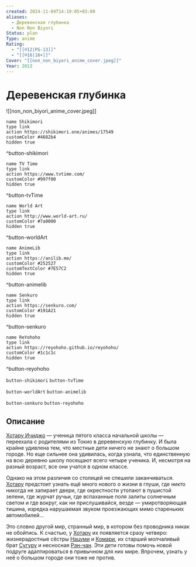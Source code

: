 ```yaml
---
created: 2024-11-04T14:19:05+03:00
aliases:
  - Деревенская глубинка
  - Non Non Biyori
Status: plan
Type: anime
Rating:
  - "[[®️12|PG-13]]"
  - "[[®️16|16+]]"
Cover: "[[non_non_biyori_anime_cover.jpeg]]"
Year: 2013
---
```


# Деревенская глубинка

![[non_non_biyori_anime_cover.jpeg]]

```button
name Shikimori
type link
action https://shikimori.one/animes/17549
customColor #4682b4
hidden true
```
^button-shikimori

```button
name TV Time
type link
action https://www.tvtime.com/
customColor #997f00
hidden true
```
^button-tvTime

```button
name World Art
type link
action http://www.world-art.ru/
customColor #7a0000
hidden true
```
^button-worldArt

```button
name AnimeLib
type link
action https://anilib.me/
customColor #252527
customTextColor #7E57C2
hidden true
```
^button-animelib

```button
name Senkuro
type link
action https://senkuro.com/
customColor #191A21
hidden true
```
^button-senkuro

```button
name ReYohoho
type link
action https://reyohoho.github.io/reyohoho/
customColor #1c1c1c
hidden true
```
^button-reyohoho

`button-shikimori` `button-tvTime`

`button-worldArt` `button-animelib`

`button-senkuro` `button-reyohoho`

## Описание

[Хотару Ичиджо](https://shikimori.one/characters/54145-hotaru-ichijou) — ученица пятого класса начальной школы — переехала с родителями из Токио в деревенскую глубинку. И была крайне удивлена тем, что местные дети ничего не знают о большом городе. Но еще сильнее она удивилась, когда узнала, что единственную на всю деревню школу посещают всего четыре ученика. И, несмотря на разный возраст, все они учатся в одном классе.

Однако на этом различия со столицей не спешили заканчиваться. [Хотару](https://shikimori.one/characters/54145-hotaru-ichijou) предстоит узнать ещё много нового о жизни в глуши, где никто никогда не запирает двери, где окрестности утопают в пушистой зелени, где журчат ручьи, где вспаханные поля залиты солнечным светом и где вокруг, как ни прислушивайся, везде — умиротворяющая тишина, изредка нарушаемая звуком проезжающих мимо стареньких автомобилей...

Это словно другой мир, странный мир, в котором без проводника никак не обойтись. К счастью, у [Хотару](https://shikimori.one/characters/54145-hotaru-ichijou) их появляется сразу четверо: жизнерадостные сёстры [Нацуми](https://shikimori.one/characters/54147-natsumi-koshigaya) и [Комари](https://shikimori.one/characters/54149-komari-koshigaya), их старший молчаливый брат [Сугуру](https://shikimori.one/characters/88597-suguru-koshigaya) и несносная [Рэн-чан](https://shikimori.one/characters/54151-renge-miyauchi). Эти дети готовы помочь новой подруге адаптироваться в привычном для них мире. Впрочем, узнать у неё о большом городе они тоже не против.
